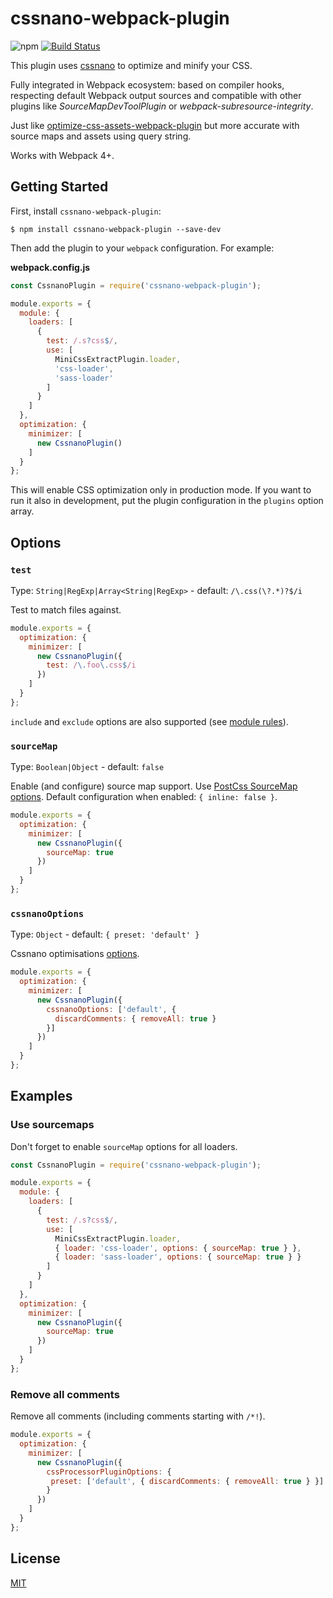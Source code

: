 # cssnano-webpack-plugin

![npm](https://img.shields.io/npm/v/cssnano-webpack-plugin)
[![Build Status](https://travis-ci.org/lneveu/cssnano-webpack-plugin.svg?branch=master)](https://travis-ci.org/lneveu/cssnano-webpack-plugin)

This plugin uses [cssnano](https://cssnano.co) to optimize and minify your CSS.

Fully integrated in Webpack ecosystem: based on compiler hooks, respecting default Webpack output sources and compatible with other plugins like *SourceMapDevToolPlugin* or *webpack-subresource-integrity*.

Just like [optimize-css-assets-webpack-plugin](https://github.com/NMFR/optimize-css-assets-webpack-plugin) but more accurate with source maps and assets using query string.

Works with Webpack 4+.

## Getting Started

First, install `cssnano-webpack-plugin`:

```console
$ npm install cssnano-webpack-plugin --save-dev
```

Then add the plugin to your `webpack` configuration. For example:

**webpack.config.js**

```js
const CssnanoPlugin = require('cssnano-webpack-plugin');

module.exports = {
  module: {
    loaders: [
      {
        test: /.s?css$/,
        use: [
          MiniCssExtractPlugin.loader,
          'css-loader',
          'sass-loader'
        ]
      }
    ]
  },
  optimization: {
    minimizer: [
      new CssnanoPlugin()
    ]
  }
};
```

This will enable CSS optimization only in production mode. If you want to run it also in development, put the plugin configuration in the `plugins` option array.

## Options

### `test`

Type: `String|RegExp|Array<String|RegExp>` - default: `/\.css(\?.*)?$/i`

Test to match files against.

```js
module.exports = {
  optimization: {
    minimizer: [
      new CssnanoPlugin({
        test: /\.foo\.css$/i
      })
    ]
  }
};
```

`include` and `exclude` options are also supported (see [module rules](https://webpack.js.org/configuration/module)).

### `sourceMap`

Type: `Boolean|Object` - default: `false`

Enable (and configure) source map support. Use [PostCss SourceMap options](https://github.com/postcss/postcss-loader#sourcemap). Default configuration when enabled: `{ inline: false }`.

```js
module.exports = {
  optimization: {
    minimizer: [
      new CssnanoPlugin({
        sourceMap: true
      })
    ]
  }
};
```

### `cssnanoOptions`

Type: `Object` - default: `{ preset: 'default' }`

Cssnano optimisations [options](https://cssnano.co/guides/optimisations).

```js
module.exports = {
  optimization: {
    minimizer: [
      new CssnanoPlugin({
        cssnanoOptions: ['default', {
          discardComments: { removeAll: true }
        }]
      })
    ]
  }
};
```

## Examples

### Use sourcemaps

Don't forget to enable `sourceMap` options for all loaders.

```js
const CssnanoPlugin = require('cssnano-webpack-plugin');

module.exports = {
  module: {
    loaders: [
      {
        test: /.s?css$/,
        use: [
          MiniCssExtractPlugin.loader,
          { loader: 'css-loader', options: { sourceMap: true } },
          { loader: 'sass-loader', options: { sourceMap: true } }
        ]
      }
    ]
  },
  optimization: {
    minimizer: [
      new CssnanoPlugin({
        sourceMap: true
      })
    ]
  }
};
```

### Remove all comments

Remove all comments (including comments starting with `/*!`).

```js
module.exports = {
  optimization: {
    minimizer: [
      new CssnanoPlugin({
        cssProcessorPluginOptions: {
         preset: ['default', { discardComments: { removeAll: true } }]
        }
      })
    ]
  }
};
```

## License

[MIT](./LICENSE)